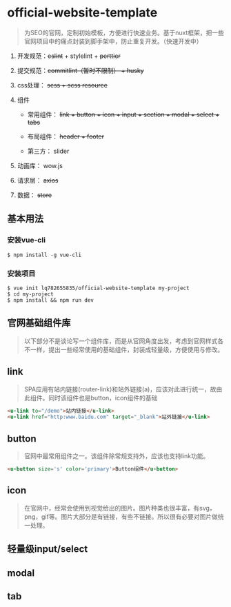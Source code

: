 # official-website-template

 > 为SEO的官网，定制初始模板，方便进行快速业务。基于nuxt框架，把一些官网项目中的痛点封装到脚手架中，防止重复开发。（快速开发中）

1. 开发规范：~~eslint~~ + stylelint + ~~perttier~~

1. 提交规范：~~commitlint（暂时不限制） + husky~~

1. css处理： ~~scss + scss resource~~

1. 组件 

   * 常用组件： ~~link + button + icon + input + section + modal + select + tabs~~

   * 布局组件： ~~header + footer~~

   * 第三方： slider

1. 动画库： wow.js

1. 请求层： ~~axios~~

1. 数据： ~~store~~

## 基本用法

### 安装vue-cli

``` shell
$ npm install -g vue-cli
```

### 安装项目

``` shell
$ vue init lq782655835/official-website-template my-project
$ cd my-project
$ npm install && npm run dev
```

## 官网基础组件库

> 以下部分不是谈论写一个组件库，而是从官网角度出发，考虑到官网样式各不一样，提出一些经常使用的基础组件，封装成轻量级，方便使用与修改。

## link

> SPA应用有站内链接(router-link)和站外链接(a)，应该对此进行统一，故由此组件。同时该组件也是button，icon组件的基础

```html
<u-link to="/demo">站内链接</u-link>
<u-link href="http:www.baidu.com" target="_blank">站外链接</u-link>
```

## button

> 官网中最常用组件之一。该组件除常规支持外，应该也支持link功能。

``` html
<u-button size='s' color='primary'>Button组件</u-button>
```

## icon

>在官网中，经常会使用到视觉给出的图片。图片种类也很丰富，有svg，png，gif等。图片大部分是有链接，有些不链接。所以很有必要对图片做统一处理。

## 轻量级input/select

## modal

## tab